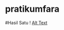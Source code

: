 # pratikumfara
#Hasil Satu
! [Alt Text](https://github.com/Fara28r2/pratikumfara/blob/master/Praktikum1%20-%20NetBeans%20IDE%208.0.2%2014_08_2019%2008_01_44.png "Hasil Satu")

